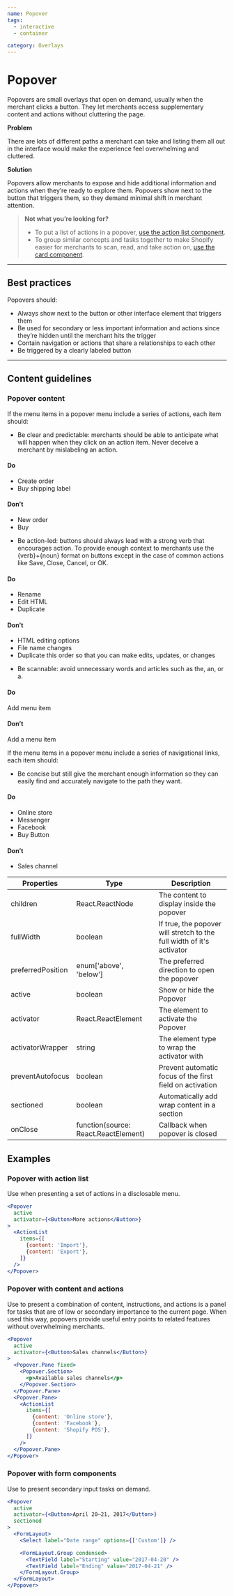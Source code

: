 ```yaml
---
name: Popover
tags:
  - interactive
  - container

category: Overlays
---
```


# Popover

Popovers are small overlays that open on demand, usually when the merchant clicks a button. They let merchants access supplementary content and actions without cluttering the page.

**Problem**

There are lots of different paths a merchant can take and listing them all out in the interface would make the experience feel overwhelming and cluttered.

**Solution**

Popovers allow merchants to expose and hide additional information and actions when they’re ready to explore them. Popovers show next to the button that triggers them, so they demand minimal shift in merchant attention.

> **Not what you’re looking for?**
>* To put a list of actions in a popover, [use the action list component](/components/actions/action-list).
>* To group similar concepts and tasks together to make Shopify easier for merchants to scan, read, and take action on, [use the card component](/components/structure/card).


---

## Best practices

Popovers should:

- Always show next to the button or other interface element that triggers them
- Be used for secondary or less important information and actions since they’re hidden until the merchant hits the trigger
- Contain navigation or actions that share a relationships to each other
- Be triggered by a clearly labeled button

---

## Content guidelines

### Popover content

If the menu items in a popover menu include a series of actions, each item should:

- Be clear and predictable: merchants should be able to anticipate what will happen when they click on an action item. Never deceive a merchant by mislabeling an action.

<!-- usagelist -->
#### Do
- Create order
- Buy shipping label

#### Don’t
- New order
- Buy
<!-- end -->

- Be action-led: buttons should always lead with a strong verb that encourages action. To provide enough context to merchants use the {verb}+{noun} format on buttons except in the case of common actions like Save, Close, Cancel, or OK.

<!-- usagelist -->
#### Do
- Rename
- Edit HTML
- Duplicate

#### Don’t
- HTML editing options
- File name changes
- Duplicate this order so that you can make edits, updates, or changes
<!-- end -->

- Be scannable: avoid unnecessary words and articles such as the, an, or a.

<!-- usagelist -->
#### Do
Add menu item

#### Don’t
Add a menu item
<!-- end -->

If the menu items in a popover menu include a series of navigational links, each item should:

- Be concise but still give the merchant enough information so they can easily find and accurately navigate to the path they want.

<!-- usagelist -->
#### Do
- Online store
- Messenger
- Facebook
- Buy Button

#### Don’t
- Sales channel
<!-- end -->

| Properties | Type | Description |
| ---------- | ---- | ----------- |
| children | React.ReactNode | The content to display inside the popover |
| fullWidth | boolean | If true, the popover will stretch to the full width of it's activator |
| preferredPosition | enum['above', 'below'] | The preferred direction to open the popover |
| active | boolean | Show or hide the Popover |
| activator | React.ReactElement | The element to activate the Popover |
| activatorWrapper | string | The element type to wrap the activator with |
| preventAutofocus | boolean | Prevent automatic focus of the first field on activation |
| sectioned | boolean | Automatically add wrap content in a section |
| onClose | function(source: React.ReactElement) | Callback when popover is closed |

## Examples

###  Popover with action list

Use when presenting a set of actions in a disclosable menu.

```jsx
<Popover
  active
  activator={<Button>More actions</Button>}
>
  <ActionList
    items={[
      {content: 'Import'},
      {content: 'Export'},
    ]}
  />
</Popover>
```


###  Popover with content and actions

Use to present a combination of content, instructions, and actions is a panel for tasks that are of low or secondary importance to the current page. When used this way, popovers provide useful entry points to related features without overwhelming merchants.

```jsx
<Popover
  active
  activator={<Button>Sales channels</Button>}
>
  <Popover.Pane fixed>
    <Popover.Section>
      <p>Available sales channels</p>
    </Popover.Section>
  </Popover.Pane>
  <Popover.Pane>
    <ActionList
      items={[
        {content: 'Online store'},
        {content: 'Facebook'},
        {content: 'Shopify POS'},
      ]}
    />
  </Popover.Pane>
</Popover>
```

###  Popover with form components

Use to present secondary input tasks on demand.

```jsx
<Popover
  active
  activator={<Button>April 20–21, 2017</Button>}
  sectioned
>
  <FormLayout>
    <Select label="Date range" options={['Custom']} />

    <FormLayout.Group condensed>
      <TextField label="Starting" value="2017-04-20" />
      <TextField label="Ending" value="2017-04-21" />
    </FormLayout.Group>
  </FormLayout>
</Popover>
```
